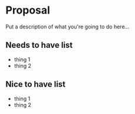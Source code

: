 # Proposal

Put a description of what you're going to do here...

## Needs to have list

- thing 1
- thing 2

## Nice to have list

- thing 1
- thing 2
